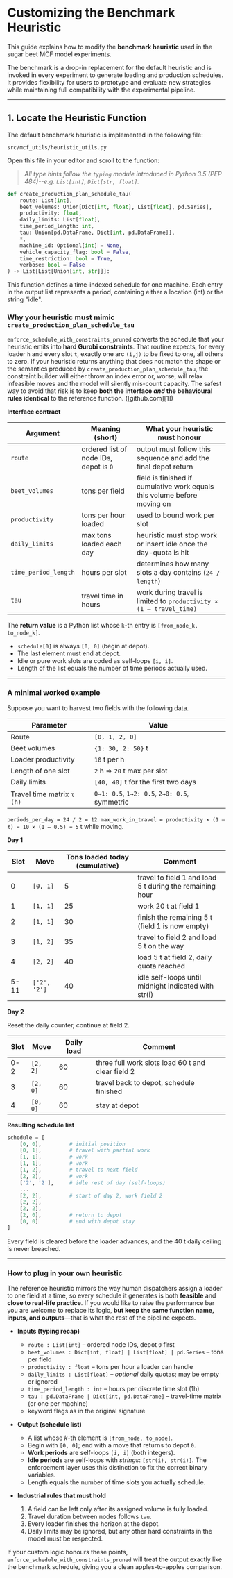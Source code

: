 # Customizing the Benchmark Heuristic

This guide explains how to modify the **benchmark heuristic** used in the sugar beet MCF model experiments.

The benchmark is a drop-in replacement for the default heuristic and is invoked in every experiment to generate loading and production schedules. It provides flexibility for users to prototype and evaluate new strategies while maintaining full compatibility with the experimental pipeline.

---

## 1. Locate the Heuristic Function

The default benchmark heuristic is implemented in the following file:

```
src/mcf_utils/heuristic_utils.py
```


Open this file in your editor and scroll to the function:

> *All type hints follow the `typing` module introduced in Python 3.5
> (PEP 484)--e.g. `List[int]`, `Dict[str, float]`.*

```python
def create_production_plan_schedule_tau(
    route: List[int],
    beet_volumes: Union[Dict[int, float], List[float], pd.Series],
    productivity: float,
    daily_limits: List[float],
    time_period_length: int,
    tau: Union[pd.DataFrame, Dict[int, pd.DataFrame]],
    *,
    machine_id: Optional[int] = None,
    vehicle_capacity_flag: bool = False,
    time_restriction: bool = True,
    verbose: bool = False
) -> List[List[Union[int, str]]]:
```

This function defines a time-indexed schedule for one machine. Each entry in the output list represents a period, containing either a location (int) or the string "idle".


### Why your heuristic must mimic `create_production_plan_schedule_tau`

`enforce_schedule_with_constraints_pruned` converts the schedule that your heuristic emits into **hard Gurobi constraints**.
That routine expects, for every loader `h` and every slot `t`, exactly one arc `(i,j)` to be fixed to one, all others to zero.
If your heuristic returns anything that does not match the shape or the semantics produced by `create_production_plan_schedule_tau`, the constraint builder will either throw an index error or, worse, will relax infeasible moves and the model will silently mis-count capacity. The safest way to avoid that risk is to keep **both the interface *and* the behavioural rules identical** to the reference function. ([github.com][1])

**Interface contract**

| Argument             | Meaning (short)                        | What your heuristic must honour                                          |
| -------------------- | -------------------------------------- | ------------------------------------------------------------------------ |
| `route`              | ordered list of node IDs, depot is `0` | output must follow this sequence and add the final depot return          |
| `beet_volumes`       | tons per field                         | field is finished if cumulative work equals this volume before moving on |
| `productivity`       | tons per hour loaded                   | used to bound work per slot                                              |
| `daily_limits`       | max tons loaded each day               | heuristic must stop work or insert idle once the day-quota is hit        |
| `time_period_length` | hours per slot                         | determines how many slots a day contains (`24 / length`)                 |
| `tau`                | travel time in hours                   | work during travel is limited to `productivity × (1 – travel_time)`      |

The **return value** is a Python list whose `k`-th entry is `[from_node_k, to_node_k]`.

* `schedule[0]` is always `[0, 0]` (begin at depot).
* The last element must end at depot.
* Idle or pure work slots are coded as self-loops `[i, i]`.
* Length of the list equals the number of time periods actually used.

---

### A minimal worked example

Suppose you want to harvest two fields with the following data.

| Parameter                  | Value                                         |
| -------------------------- | --------------------------------------------- |
| Route                      | `[0, 1, 2, 0]`                                |
| Beet volumes               | `{1: 30, 2: 50}` t                            |
| Loader productivity        | `10` t per h                                  |
| Length of one slot         | `2` h ⇒ `20` t max per slot                   |
| Daily limits               | `[40, 40]` t for the first two days           |
| Travel time matrix `τ (h)` | `0→1: 0.5`, `1→2: 0.5`, `2→0: 0.5`, symmetric |

`periods_per_day = 24 / 2 = 12`.
`max_work_in_travel = productivity × (1 – τ) = 10 × (1 – 0.5) = 5` t while moving.

**Day 1**

| Slot | Move         | Tons loaded today (cumulative) | Comment                                                  |
| ---- |--------------| ------------------------------ |----------------------------------------------------------|
| 0    | `[0, 1]`     | 5                              | travel to field 1 and load 5 t during the remaining hour |
| 1    | `[1, 1]`     | 25                             | work 20 t at field 1                                     |
| 2    | `[1, 1]`     | 30                             | finish the remaining 5 t (field 1 is now empty)          |
| 3    | `[1, 2]`     | 35                             | travel to field 2 and load 5 t on the way                |
| 4    | `[2, 2]`     | 40                             | load 5 t at field 2, daily quota reached                 |
| 5-11 | `['2', '2']` | 40                             | idle self-loops until midnight indicated with str(i)     |

**Day 2**

Reset the daily counter, continue at field 2.

| Slot | Move     | Daily load | Comment                                           |
|------| -------- | ---------- |---------------------------------------------------|
| 0-2  | `[2, 2]` | 60         | three full work slots load 60 t and clear field 2 |
| 3    | `[2, 0]` | 60         | travel back to depot, schedule finished           |
| 4    | `[0, 0]` | 60         | stay at depot                 |

**Resulting schedule list**

```python
schedule = [
    [0, 0],         # initial position
    [0, 1],         # travel with partial work
    [1, 1],         # work
    [1, 1],         # work
    [1, 2],         # travel to next field
    [2, 2],         # work
    ['2', '2'],     # idle rest of day (self-loops)
    ...
    [2, 2],         # start of day 2, work field 2
    [2, 2],
    [2, 2],
    [2, 0],         # return to depot
    [0, 0]          # end with depot stay
]
```

Every field is cleared before the loader advances, and the 40 t daily ceiling is never breached.

---

### How to plug in your own heuristic

The reference heuristic mirrors the way human dispatchers assign a loader to one field at a time, so every schedule it generates is both **feasible** and **close to real-life practice**. If you would like to raise the performance bar you are welcome to replace its logic, **but keep the same function name, inputs, and outputs**—that is what the rest of the pipeline expects.

* **Inputs (typing recap)**

  * `route : List[int]` – ordered node IDs, depot `0` first
  * `beet_volumes : Dict[int, float] | List[float] | pd.Series` – tons per field
  * `productivity : float` – tons per hour a loader can handle
  * `daily_limits : List[float]` – *optional* daily quotas; may be empty or ignored
  * `time_period_length : int` – hours per discrete time slot (1h)
  * `tau : pd.DataFrame | Dict[int, pd.DataFrame]` – travel-time matrix (or one per machine)
  * keyword flags as in the original signature


* **Output (schedule list)**

  * A list whose *k*-th element is `[from_node, to_node]`.
  * Begin with `[0, 0]`; end with a move that returns to depot `0`.
  * **Work periods** are self-loops `[i, i]` (both integers).
  * **Idle periods** are self-loops with *strings*: `[str(i), str(i)]`.
    The enforcement layer uses this distinction to fix the correct binary variables.
  * Length equals the number of time slots you actually schedule.


* **Industrial rules that must hold**

  1. A field can be left only after its assigned volume is fully loaded.
  2. Travel duration between nodes follows `tau`.
  3. Every loader finishes the horizon at the depot.
  4. Daily limits may be ignored, but any other hard constraints in the model must be respected.

If your custom logic honours these points, `enforce_schedule_with_constraints_pruned` will treat the output exactly like the benchmark schedule, giving you a clean apples-to-apples comparison.

